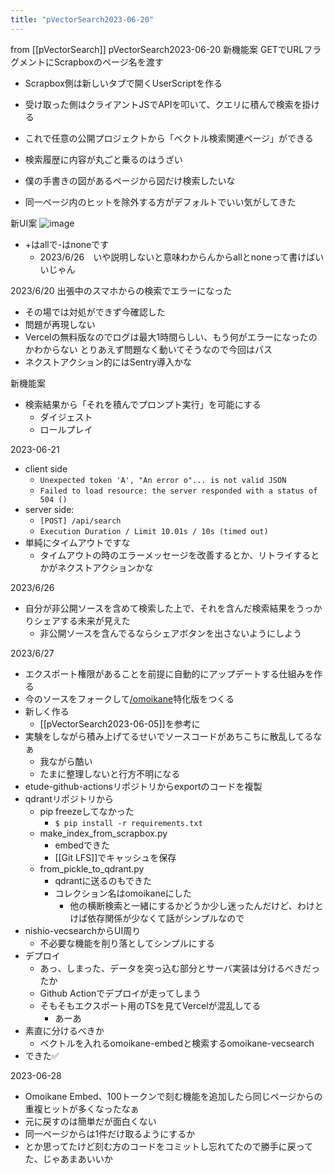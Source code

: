 ```yaml
---
title: "pVectorSearch2023-06-20"
---
```


from [[pVectorSearch]]
pVectorSearch2023-06-20
新機能案
GETでURLフラグメントにScrapboxのページ名を渡す
- Scrapbox側は新しいタブで開くUserScriptを作る
- 受け取った側はクライアントJSでAPIを叩いて、クエリに積んで検索を掛ける
- これで任意の公開プロジェクトから「ベクトル検索関連ページ」ができる
- 検索履歴に内容が丸ごと乗るのはうざい

- 僕の手書きの図があるページから図だけ検索したいな
- 同一ページ内のヒットを除外する方がデフォルトでいい気がしてきた

新UI案
![image](https://gyazo.com/6e99c7cd8a3697961f317e54a3ffb928/thumb/1000)
- +はallで-はnoneです
    - 2023/6/26　いや説明しないと意味わからんからallとnoneって書けばいいじゃん

2023/6/20
出張中のスマホからの検索でエラーになった
- その場では対処ができず今確認した
- 問題が再現しない
- Vercelの無料版なのでログは最大1時間らしい、もう何がエラーになったのかわからない
とりあえず問題なく動いてそうなので今回はパス
- ネクストアクション的にはSentry導入かな

新機能案
- 検索結果から「それを積んでプロンプト実行」を可能にする
    - ダイジェスト
    - ロールプレイ

2023-06-21
- client side
    - `Unexpected token 'A', "An error o"... is not valid JSON`
    - `Failed to load resource: the server responded with a status of 504 ()`
- server side:
    - `[POST] /api/search`
    - `Execution Duration / Limit 10.01s / 10s (timed out)`
- 単純にタイムアウトですな
    - タイムアウトの時のエラーメッセージを改善するとか、リトライするとかがネクストアクションかな

2023/6/26
- 自分が非公開ソースを含めて検索した上で、それを含んだ検索結果をうっかりシェアする未来が見えた
    - 非公開ソースを含んでるならシェアボタンを出さないようにしよう

2023/6/27
- エクスポート権限があることを前提に自動的にアップデートする仕組みを作る
- 今のソースをフォークして[/omoikane](https://scrapbox.io/omoikane)特化版をつくる
- 新しく作る
    - [[pVectorSearch2023-06-05]]を参考に
- 実験をしながら積み上げてるせいでソースコードがあちこちに散乱してるなぁ
    - 我ながら酷い
    - たまに整理しないと行方不明になる
- etude-github-actionsリポジトリからexportのコードを複製
- qdrantリポジトリから
    - pip freezeしてなかった
        - `$ pip install -r requirements.txt `
    - make_index_from_scrapbox.py
        - embedできた
        - [[Git LFS]]でキャッシュを保存
    - from_pickle_to_qdrant.py
        - qdrantに送るのもできた
        - コレクション名はomoikaneにした
            - 他の横断検索と一緒にするかどうか少し迷ったんだけど、わけとけば依存関係が少なくて話がシンプルなので
- nishio-vecsearchからUI周り
    - 不必要な機能を削り落としてシンプルにする
- デプロイ
    - あっ、しまった、データを突っ込む部分とサーバ実装は分けるべきだったか
    - Github Actionでデプロイが走ってしまう
    - そもそもエクスポート用のTSを見てVercelが混乱してる
        - あーあ
- 素直に分けるべきか
    - ベクトルを入れるomoikane-embedと検索するomoikane-vecsearch
- できた✅

2023-06-28
- Omoikane Embed、100トークンで刻む機能を追加したら同じページからの重複ヒットが多くなったなぁ
- 元に戻すのは簡単だが面白くない
- 同一ページからは1件だけ取るようにするか
- とか思ってたけど刻む方のコードをコミットし忘れてたので勝手に戻ってた、じゃあまあいいか

